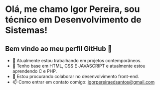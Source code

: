 # Olá, me chamo Igor Pereira, sou técnico em Desenvolvimento de Sistemas! 
## Bem vindo ao meu perfil GitHub 👋

- 🔭 Atualmente estou trabalhando em projetos contemporâneos.
- 🌱 Tenho base em HTML, CSS E JAVASCRIPT e atualmente estou aprendendo C e PHP.
- 👯 Estou procurando colaborar no desenvolvimento front-end.
- 📫 Como entrar em contato comigo: igorpereiraedsantos@gmail.com
<!--
**igorpereirax/igorpereirax** is a ✨ _special_ ✨ repository because its `README.md` (this file) appears on your GitHub profile.

Here are some ideas to get you started:

- 🔭 I’m currently working on ...
- 🌱 I’m currently learning ...
- 👯 I’m looking to collaborate on ...
- 🤔 I’m looking for help with ...
- 💬 Ask me about ...
- 📫 How to reach me: ...
- 😄 Pronouns: ...
- ⚡ Fun fact: ...
-->
